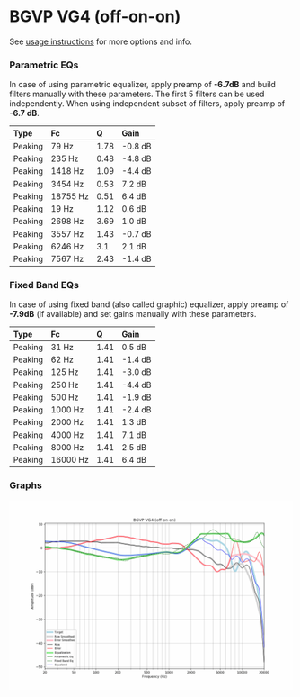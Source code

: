 # BGVP VG4 (off-on-on)
See [usage instructions](https://github.com/jaakkopasanen/AutoEq#usage) for more options and info.

### Parametric EQs
In case of using parametric equalizer, apply preamp of **-6.7dB** and build filters manually
with these parameters. The first 5 filters can be used independently.
When using independent subset of filters, apply preamp of **-6.7 dB**.

| Type    | Fc       |    Q | Gain    |
|:--------|:---------|:-----|:--------|
| Peaking | 79 Hz    | 1.78 | -0.8 dB |
| Peaking | 235 Hz   | 0.48 | -4.8 dB |
| Peaking | 1418 Hz  | 1.09 | -4.4 dB |
| Peaking | 3454 Hz  | 0.53 | 7.2 dB  |
| Peaking | 18755 Hz | 0.51 | 6.4 dB  |
| Peaking | 19 Hz    | 1.12 | 0.6 dB  |
| Peaking | 2698 Hz  | 3.69 | 1.0 dB  |
| Peaking | 3557 Hz  | 1.43 | -0.7 dB |
| Peaking | 6246 Hz  | 3.1  | 2.1 dB  |
| Peaking | 7567 Hz  | 2.43 | -1.4 dB |

### Fixed Band EQs
In case of using fixed band (also called graphic) equalizer, apply preamp of **-7.9dB**
(if available) and set gains manually with these parameters.

| Type    | Fc       |    Q | Gain    |
|:--------|:---------|:-----|:--------|
| Peaking | 31 Hz    | 1.41 | 0.5 dB  |
| Peaking | 62 Hz    | 1.41 | -1.4 dB |
| Peaking | 125 Hz   | 1.41 | -3.0 dB |
| Peaking | 250 Hz   | 1.41 | -4.4 dB |
| Peaking | 500 Hz   | 1.41 | -1.9 dB |
| Peaking | 1000 Hz  | 1.41 | -2.4 dB |
| Peaking | 2000 Hz  | 1.41 | 1.3 dB  |
| Peaking | 4000 Hz  | 1.41 | 7.1 dB  |
| Peaking | 8000 Hz  | 1.41 | 2.5 dB  |
| Peaking | 16000 Hz | 1.41 | 6.4 dB  |

### Graphs
![](./BGVP%20VG4%20(off-on-on).png)
